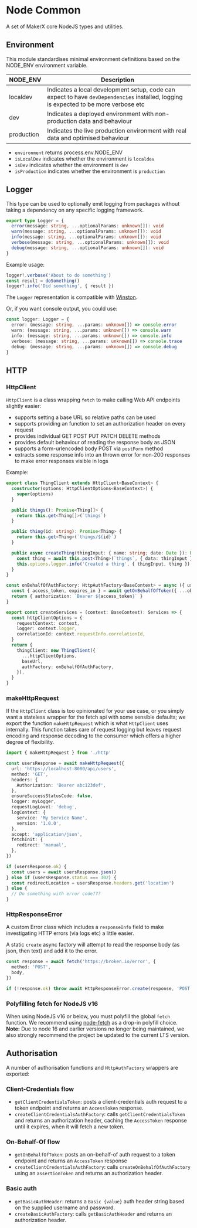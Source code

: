 ﻿# Node Common

A set of MakerX core NodeJS types and utilities.

## Environment

This module standardises minimal environment definitions based on the NODE_ENV environment variable.

| NODE_ENV   | Description                                                                                                                          |
| ---------- | ------------------------------------------------------------------------------------------------------------------------------------ |
| localdev   | Indicates a local development setup, code can expect to have `devDependencies` installed, logging is expected to be more verbose etc |
| dev        | Indicates a deployed environment with non-production data and behaviour                                                              |
| production | Indicates the live production environment with real data and optimised behaviour                                                     |

- `environment` returns process.env.NODE_ENV
- `isLocalDev` indicates whether the environment is `localdev`
- `isDev` indicates whether the environment is `dev`
- `isProduction` indicates whether the environment is `production`

## Logger

This type can be used to optionally emit logging from packages without taking a dependency on any specific logging framework.

```ts
export type Logger = {
  error(message: string, ...optionalParams: unknown[]): void
  warn(message: string, ...optionalParams: unknown[]): void
  info(message: string, ...optionalParams: unknown[]): void
  verbose(message: string, ...optionalParams: unknown[]): void
  debug(message: string, ...optionalParams: unknown[]): void
}
```

Example usage:

```ts
logger?.verbose('About to do something')
const result = doSomething()
logger?.info('Did something', { result })
```

The `Logger` representation is compatible with [Winston](https://github.com/winstonjs/winston).

Or, if you want console output, you could use:

```ts
const logger: Logger = {
  error: (message: string, ...params: unknown[]) => console.error
  warn: (message: string, ...params: unknown[]) => console.warn
  info: (message: string, ...params: unknown[]) => console.info
  verbose: (message: string, ...params: unknown[]) => console.trace
  debug: (message: string, ...params: unknown[]) => console.debug
}
```

## HTTP

### HttpClient

`HttpClient` is a class wrapping `fetch` to make calling Web API endpoints slightly easier:

- supports setting a base URL so relative paths can be used
- supports providing an function to set an authorization header on every request
- provides individual GET POST PUT PATCH DELETE methods
- provides default behaviour of reading the response body as JSON
- supports a form-urlencoded body POST via `postForm` method
- extracts some response info into an thrown error for non-200 responses to make error responses visible in logs

Example:

```ts
export class ThingClient extends HttpClient<BaseContext> {
  constructor(options: HttpClientOptions<BaseContext>) {
    super(options)
  }

  public things(): Promise<Thing[]> {
    return this.get<Thing[]>(`things`)
  }

  public thing(id: string): Promise<Thing> {
    return this.get<Thing>(`things/${id}`)
  }

  public async createThing(thingInput: { name: string; date: Date }): Promise<Thing> {
    const thing = await this.post<Thing>(`things`, { data: thingInput })
    this.options.logger.info('Created a thing', { thingInput, thing })
  }
}

const onBehalfOfAuthFactory: HttpAuthFactory<BaseContext> = async ({ user }) => {
  const { access_token, expires_in } = await getOnBehalfOfToken({ ...oboConfig, assertionToken })
  return { authorization: `Bearer ${access_token}` }
}

export const createServices = (context: BaseContext): Services => {
  const httpClientOptions = {
    requestContext: context,
    logger: context.logger,
    correlationId: context.requestInfo.correlationId,
  }
  return {
    thingClient: new ThingClient({
      ...httpClientOptions,
      baseUrl,
      authFactory: onBehalfOfAuthFactory,
    }),
  }
}
```

### makeHttpRequest

If the `HttpClient` class is too opinionated for your use case, or you simply want a stateless wrapper for the fetch api with some sensible defaults; we export the function `makeHttpRequest` which is what `HttpClient` uses internally. This function takes care of request logging but leaves request encoding and response decoding to the consumer which offers a higher degree of flexibility.

```ts
import { makeHttpRequest } from './http'

const usersResponse = await makeHttpRequest({
  url: 'https://localhost:8080/api/users',
  method: 'GET',
  headers: {
    Authorization: 'Bearer abc123def',
  },
  ensureSuccessStatusCode: false,
  logger: myLogger,
  requestLogLovel: 'debug',
  logContext: {
    service: 'My Service Name',
    version: '1.0.0',
  },
  accept: 'application/json',
  fetchInit: {
    redirect: 'manual',
  },
})

if (usersResponse.ok) {
  const users = await usersResponse.json()
} else if (usersResponse.status === 302) {
  const redirectLocation = usersResponse.headers.get('location')
} else {
  // Do something with error code???
}
```

### HttpResponseError

A custom Error class which includes a `responseInfo` field to make investigating HTTP errors (via logs etc) a little easier.

A static `create` async factory will attempt to read the response body (as json, then text) and add it to the error.

```ts
const response = await fetch('https://broken.io/error', {
  method: 'POST',
  body,
})

if (!response.ok) throw await HttpResponseError.create(response, 'POST failed')
```

### Polyfilling fetch for NodeJS v16

When using NodeJS v16 or below, you must polyfill the global `fetch` function. We recommend using [node-fetch](https://github.com/node-fetch/node-fetch?tab=readme-ov-file#providing-global-access) as a drop-in polyfill choice. **Note:** Due to node 16 and earlier versions no longer being maintained, we also strongly recommend the project be updated to the current LTS version.

## Authorisation

A number of authorisation functions and `HttpAuthFactory` wrappers are exported:

### Client-Credentials flow

- `getClientCredentialsToken`: posts a client-credentials auth request to a token endpoint and returns an `AccessToken` response.
- `createClientCredentialsAuthFactory`: calls `getClientCredentialsToken` and returns an authorization header, caching the `AccessToken` response until it expires, when it will fetch a new token.

### On-Behalf-Of flow

- `getOnBehalfOfToken`: posts an on-behalf-of auth request to a token endpoint and returns an `AccessToken` response
- `createClientCredentialsAuthFactory`: calls `createOnBehalfOfAuthFactory` using an `assertionToken` and returns an authorization header.

### Basic auth

- `getBasicAuthHeader`: returns a `Basic {value}` auth header string based on the supplied username and password.
- `createBasicAuthFactory`: calls `getBasicAuthHeader` and returns an authorization header.
